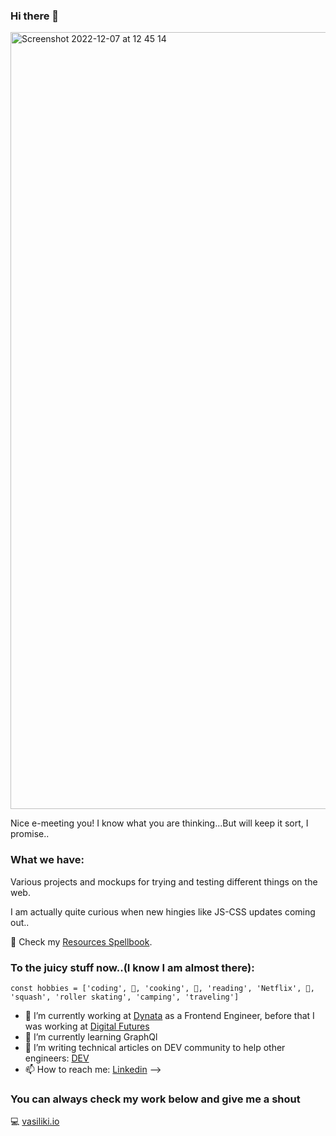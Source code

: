 ### Hi there 👋

<img width="1243" alt="Screenshot 2022-12-07 at 12 45 14" src="https://user-images.githubusercontent.com/59574576/206182753-330baffe-3837-4f44-85e1-0d85c4414d53.png">

Nice e-meeting you!
I know what you are thinking...But will keep it sort, I promise..

### What we have:

Various projects and mockups for trying and testing different things on the web. 

I am actually quite curious when new hingies like JS-CSS updates coming out..

📕 Check my [Resources Spellbook](https://github.com/Viki-Robles/Resources).

### To the juicy stuff now..(I know I am almost there):

``const hobbies = ['coding', 🍦, 'cooking', 🍦, 'reading', 'Netflix', 🍦, 'squash', 'roller skating', 'camping', 'traveling']``


- 🔭 I’m currently working at [Dynata](https://www.dynata.com/?utm_source=google&utm_medium=cpc&utm_campaign=dynata_brand&gclid=Cj0KCQjwwY-LBhD6ARIsACvT72MMjnjvhoj_g0WFgpidfCVtHOZZXE4cOFOKVAz_Zc7Ru7qP23RHzccaApjWEALw_wcB) as a Frontend Engineer, before that I was working at [Digital Futures](http://digitalfutures.com/)
- 🌱 I’m currently learning GraphQl
- 🤔 I’m writing technical articles on DEV community to help other engineers: [DEV](https://dev.to/vikirobles)
- 📫 How to reach me: [Linkedin](https://www.linkedin.com/in/vicky-vasilopoulou-52230111b/)
-->

### You can always check my work below and give me a shout

:computer: [vasiliki.io](https://vasiliki.io/)
